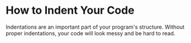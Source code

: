 # How to Indent Your Code
Indentations are an important part of your program's structure. Without proper indentations, your code will look messy and be hard to read. 